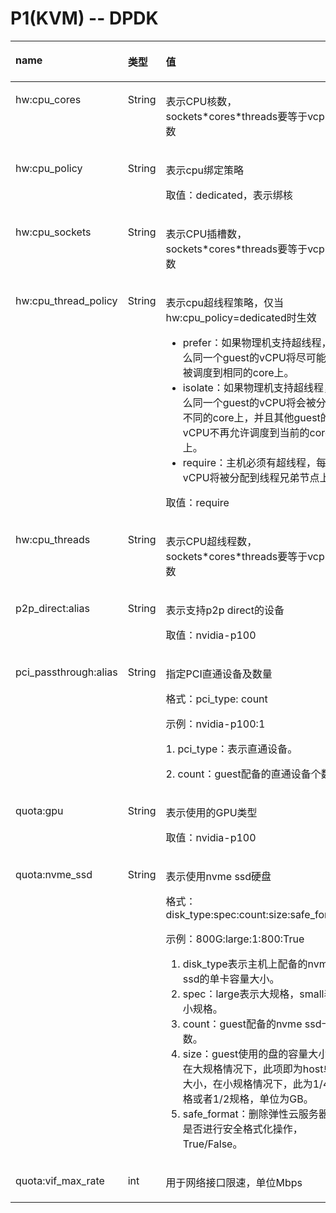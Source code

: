 # P1\(KVM\)   -- DPDK<a name="ZH-CN_TOPIC_0114104006"></a>

<a name="zh-cn_topic_0114079828_table31939521"></a>
<table><thead align="left"><tr id="zh-cn_topic_0114079828_row22445387"><th class="cellrowborder" valign="top" width="33.333333333333336%" id="mcps1.1.4.1.1"><p id="zh-cn_topic_0114079828_p6137036"><a name="zh-cn_topic_0114079828_p6137036"></a><a name="zh-cn_topic_0114079828_p6137036"></a>name</p>
</th>
<th class="cellrowborder" valign="top" width="22.222222222222225%" id="mcps1.1.4.1.2"><p id="zh-cn_topic_0114079828_p27337939"><a name="zh-cn_topic_0114079828_p27337939"></a><a name="zh-cn_topic_0114079828_p27337939"></a>类型</p>
</th>
<th class="cellrowborder" valign="top" width="44.44444444444445%" id="mcps1.1.4.1.3"><p id="zh-cn_topic_0114079828_p66889413"><a name="zh-cn_topic_0114079828_p66889413"></a><a name="zh-cn_topic_0114079828_p66889413"></a>值</p>
</th>
</tr>
</thead>
<tbody><tr id="zh-cn_topic_0114079828_row49333388"><td class="cellrowborder" valign="top" width="33.333333333333336%" headers="mcps1.1.4.1.1 "><p id="zh-cn_topic_0114079828_p36581520"><a name="zh-cn_topic_0114079828_p36581520"></a><a name="zh-cn_topic_0114079828_p36581520"></a>hw:cpu_cores</p>
</td>
<td class="cellrowborder" valign="top" width="22.222222222222225%" headers="mcps1.1.4.1.2 "><p id="zh-cn_topic_0114079828_p10313144"><a name="zh-cn_topic_0114079828_p10313144"></a><a name="zh-cn_topic_0114079828_p10313144"></a>String</p>
</td>
<td class="cellrowborder" valign="top" width="44.44444444444445%" headers="mcps1.1.4.1.3 "><p id="zh-cn_topic_0114079828_p30058349"><a name="zh-cn_topic_0114079828_p30058349"></a><a name="zh-cn_topic_0114079828_p30058349"></a>表示CPU核数，sockets*cores*threads要等于vcpu个数</p>
</td>
</tr>
<tr id="zh-cn_topic_0114079828_row2089687"><td class="cellrowborder" valign="top" width="33.333333333333336%" headers="mcps1.1.4.1.1 "><p id="zh-cn_topic_0114079828_p35046986"><a name="zh-cn_topic_0114079828_p35046986"></a><a name="zh-cn_topic_0114079828_p35046986"></a>hw:cpu_policy</p>
</td>
<td class="cellrowborder" valign="top" width="22.222222222222225%" headers="mcps1.1.4.1.2 "><p id="zh-cn_topic_0114079828_p20233597"><a name="zh-cn_topic_0114079828_p20233597"></a><a name="zh-cn_topic_0114079828_p20233597"></a>String</p>
</td>
<td class="cellrowborder" valign="top" width="44.44444444444445%" headers="mcps1.1.4.1.3 "><p id="zh-cn_topic_0114079828_p28308632"><a name="zh-cn_topic_0114079828_p28308632"></a><a name="zh-cn_topic_0114079828_p28308632"></a>表示cpu绑定策略</p>
<p id="zh-cn_topic_0114079828_p53451100"><a name="zh-cn_topic_0114079828_p53451100"></a><a name="zh-cn_topic_0114079828_p53451100"></a>取值：dedicated，表示绑核</p>
</td>
</tr>
<tr id="zh-cn_topic_0114079828_row11297860"><td class="cellrowborder" valign="top" width="33.333333333333336%" headers="mcps1.1.4.1.1 "><p id="zh-cn_topic_0114079828_p42711464"><a name="zh-cn_topic_0114079828_p42711464"></a><a name="zh-cn_topic_0114079828_p42711464"></a>hw:cpu_sockets</p>
</td>
<td class="cellrowborder" valign="top" width="22.222222222222225%" headers="mcps1.1.4.1.2 "><p id="zh-cn_topic_0114079828_p37076589"><a name="zh-cn_topic_0114079828_p37076589"></a><a name="zh-cn_topic_0114079828_p37076589"></a>String</p>
</td>
<td class="cellrowborder" valign="top" width="44.44444444444445%" headers="mcps1.1.4.1.3 "><p id="zh-cn_topic_0114079828_p50413755"><a name="zh-cn_topic_0114079828_p50413755"></a><a name="zh-cn_topic_0114079828_p50413755"></a>表示CPU插槽数，sockets*cores*threads要等于vcpu个数</p>
</td>
</tr>
<tr id="zh-cn_topic_0114079828_row51070612"><td class="cellrowborder" valign="top" width="33.333333333333336%" headers="mcps1.1.4.1.1 "><p id="zh-cn_topic_0114079828_p43078913"><a name="zh-cn_topic_0114079828_p43078913"></a><a name="zh-cn_topic_0114079828_p43078913"></a>hw:cpu_thread_policy</p>
</td>
<td class="cellrowborder" valign="top" width="22.222222222222225%" headers="mcps1.1.4.1.2 "><p id="zh-cn_topic_0114079828_p66839947"><a name="zh-cn_topic_0114079828_p66839947"></a><a name="zh-cn_topic_0114079828_p66839947"></a>String</p>
</td>
<td class="cellrowborder" valign="top" width="44.44444444444445%" headers="mcps1.1.4.1.3 "><p id="zh-cn_topic_0114079828_p45326617"><a name="zh-cn_topic_0114079828_p45326617"></a><a name="zh-cn_topic_0114079828_p45326617"></a>表示cpu超线程策略，仅当hw:cpu_policy=dedicated时生效</p>
<a name="ul16198132113527"></a><a name="ul16198132113527"></a><ul id="ul16198132113527"><li>prefer：如果物理机支持超线程，那么同一个guest的vCPU将尽可能的被调度到相同的core上。</li><li>isolate：如果物理机支持超线程，那么同一个guest的vCPU将会被分到不同的core上，并且其他guest的vCPU不再允许调度到当前的core上。</li><li>require：主机必须有超线程，每个vCPU将被分配到线程兄弟节点上。</li></ul>
<p id="zh-cn_topic_0114079828_p28561251"><a name="zh-cn_topic_0114079828_p28561251"></a><a name="zh-cn_topic_0114079828_p28561251"></a>取值：require</p>
</td>
</tr>
<tr id="zh-cn_topic_0114079828_row55724670"><td class="cellrowborder" valign="top" width="33.333333333333336%" headers="mcps1.1.4.1.1 "><p id="zh-cn_topic_0114079828_p17404391"><a name="zh-cn_topic_0114079828_p17404391"></a><a name="zh-cn_topic_0114079828_p17404391"></a>hw:cpu_threads</p>
</td>
<td class="cellrowborder" valign="top" width="22.222222222222225%" headers="mcps1.1.4.1.2 "><p id="zh-cn_topic_0114079828_p469528"><a name="zh-cn_topic_0114079828_p469528"></a><a name="zh-cn_topic_0114079828_p469528"></a>String</p>
</td>
<td class="cellrowborder" valign="top" width="44.44444444444445%" headers="mcps1.1.4.1.3 "><p id="zh-cn_topic_0114079828_p38031802"><a name="zh-cn_topic_0114079828_p38031802"></a><a name="zh-cn_topic_0114079828_p38031802"></a>表示CPU超线程数，sockets*cores*threads要等于vcpu个数</p>
</td>
</tr>
<tr id="zh-cn_topic_0114079828_row6741900"><td class="cellrowborder" valign="top" width="33.333333333333336%" headers="mcps1.1.4.1.1 "><p id="zh-cn_topic_0114079828_p9223066"><a name="zh-cn_topic_0114079828_p9223066"></a><a name="zh-cn_topic_0114079828_p9223066"></a>p2p_direct:alias</p>
</td>
<td class="cellrowborder" valign="top" width="22.222222222222225%" headers="mcps1.1.4.1.2 "><p id="zh-cn_topic_0114079828_p8870892"><a name="zh-cn_topic_0114079828_p8870892"></a><a name="zh-cn_topic_0114079828_p8870892"></a>String</p>
</td>
<td class="cellrowborder" valign="top" width="44.44444444444445%" headers="mcps1.1.4.1.3 "><p id="zh-cn_topic_0114079828_p47453675"><a name="zh-cn_topic_0114079828_p47453675"></a><a name="zh-cn_topic_0114079828_p47453675"></a>表示支持p2p direct的设备</p>
<p id="zh-cn_topic_0114079828_p24429894"><a name="zh-cn_topic_0114079828_p24429894"></a><a name="zh-cn_topic_0114079828_p24429894"></a>取值：nvidia-p100</p>
</td>
</tr>
<tr id="zh-cn_topic_0114079828_row18542462"><td class="cellrowborder" valign="top" width="33.333333333333336%" headers="mcps1.1.4.1.1 "><p id="zh-cn_topic_0114079828_p25544462"><a name="zh-cn_topic_0114079828_p25544462"></a><a name="zh-cn_topic_0114079828_p25544462"></a>pci_passthrough:alias</p>
</td>
<td class="cellrowborder" valign="top" width="22.222222222222225%" headers="mcps1.1.4.1.2 "><p id="zh-cn_topic_0114079828_p55835522"><a name="zh-cn_topic_0114079828_p55835522"></a><a name="zh-cn_topic_0114079828_p55835522"></a>String</p>
</td>
<td class="cellrowborder" valign="top" width="44.44444444444445%" headers="mcps1.1.4.1.3 "><p id="zh-cn_topic_0114079828_p26383427"><a name="zh-cn_topic_0114079828_p26383427"></a><a name="zh-cn_topic_0114079828_p26383427"></a>指定PCI直通设备及数量</p>
<p id="zh-cn_topic_0114079828_p36124251"><a name="zh-cn_topic_0114079828_p36124251"></a><a name="zh-cn_topic_0114079828_p36124251"></a>格式：pci_type: count</p>
<p id="zh-cn_topic_0114079828_p56682808"><a name="zh-cn_topic_0114079828_p56682808"></a><a name="zh-cn_topic_0114079828_p56682808"></a>示例：nvidia-p100:1</p>
<p id="zh-cn_topic_0114079828_p40383225"><a name="zh-cn_topic_0114079828_p40383225"></a><a name="zh-cn_topic_0114079828_p40383225"></a>1. pci_type：表示直通设备。</p>
<p id="zh-cn_topic_0114079828_p27904713"><a name="zh-cn_topic_0114079828_p27904713"></a><a name="zh-cn_topic_0114079828_p27904713"></a>2. count：guest配备的直通设备个数。</p>
</td>
</tr>
<tr id="zh-cn_topic_0114079828_row49815832"><td class="cellrowborder" valign="top" width="33.333333333333336%" headers="mcps1.1.4.1.1 "><p id="zh-cn_topic_0114079828_p8550624"><a name="zh-cn_topic_0114079828_p8550624"></a><a name="zh-cn_topic_0114079828_p8550624"></a>quota:gpu</p>
</td>
<td class="cellrowborder" valign="top" width="22.222222222222225%" headers="mcps1.1.4.1.2 "><p id="zh-cn_topic_0114079828_p21511928"><a name="zh-cn_topic_0114079828_p21511928"></a><a name="zh-cn_topic_0114079828_p21511928"></a>String</p>
</td>
<td class="cellrowborder" valign="top" width="44.44444444444445%" headers="mcps1.1.4.1.3 "><p id="zh-cn_topic_0114079828_p64744584"><a name="zh-cn_topic_0114079828_p64744584"></a><a name="zh-cn_topic_0114079828_p64744584"></a>表示使用的GPU类型</p>
<p id="zh-cn_topic_0114079828_p45830349"><a name="zh-cn_topic_0114079828_p45830349"></a><a name="zh-cn_topic_0114079828_p45830349"></a>取值：nvidia-p100</p>
</td>
</tr>
<tr id="zh-cn_topic_0114079828_row9819961"><td class="cellrowborder" valign="top" width="33.333333333333336%" headers="mcps1.1.4.1.1 "><p id="zh-cn_topic_0114079828_p57219378"><a name="zh-cn_topic_0114079828_p57219378"></a><a name="zh-cn_topic_0114079828_p57219378"></a>quota:nvme_ssd</p>
</td>
<td class="cellrowborder" valign="top" width="22.222222222222225%" headers="mcps1.1.4.1.2 "><p id="zh-cn_topic_0114079828_p4258076"><a name="zh-cn_topic_0114079828_p4258076"></a><a name="zh-cn_topic_0114079828_p4258076"></a>String</p>
</td>
<td class="cellrowborder" valign="top" width="44.44444444444445%" headers="mcps1.1.4.1.3 "><p id="zh-cn_topic_0114079828_p9359903"><a name="zh-cn_topic_0114079828_p9359903"></a><a name="zh-cn_topic_0114079828_p9359903"></a>表示使用nvme ssd硬盘</p>
<p id="zh-cn_topic_0114079828_p17130265"><a name="zh-cn_topic_0114079828_p17130265"></a><a name="zh-cn_topic_0114079828_p17130265"></a>格式：disk_type:spec:count:size:safe_format</p>
<p id="zh-cn_topic_0114079828_p19954658"><a name="zh-cn_topic_0114079828_p19954658"></a><a name="zh-cn_topic_0114079828_p19954658"></a>示例：800G:large:1:800:True</p>
<a name="ol083484913524"></a><a name="ol083484913524"></a><ol id="ol083484913524"><li>disk_type表示主机上配备的nvme ssd的单卡容量大小。</li><li>spec：large表示大规格，small表示小规格。</li><li>count：guest配备的nvme ssd卡个数。</li><li>size：guest使用的盘的容量大小。在大规格情况下，此项即为host单卡大小，在小规格情况下，此为1/4规格或者1/2规格，单位为GB。</li><li>safe_format：删除弹性云服务器时是否进行安全格式化操作，True/False。</li></ol>
</td>
</tr>
<tr id="zh-cn_topic_0114079828_row46570941"><td class="cellrowborder" valign="top" width="33.333333333333336%" headers="mcps1.1.4.1.1 "><p id="zh-cn_topic_0114079828_p14149906"><a name="zh-cn_topic_0114079828_p14149906"></a><a name="zh-cn_topic_0114079828_p14149906"></a>quota:vif_max_rate</p>
</td>
<td class="cellrowborder" valign="top" width="22.222222222222225%" headers="mcps1.1.4.1.2 "><p id="zh-cn_topic_0114079828_p5291760"><a name="zh-cn_topic_0114079828_p5291760"></a><a name="zh-cn_topic_0114079828_p5291760"></a>int</p>
</td>
<td class="cellrowborder" valign="top" width="44.44444444444445%" headers="mcps1.1.4.1.3 "><p id="zh-cn_topic_0114079828_p25979390"><a name="zh-cn_topic_0114079828_p25979390"></a><a name="zh-cn_topic_0114079828_p25979390"></a>用于网络接口限速，单位Mbps</p>
</td>
</tr>
</tbody>
</table>

